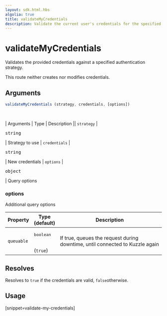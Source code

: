 ```yaml
---
layout: sdk.html.hbs
algolia: true
title: validateMyCredentials
description: Validate the current user's credentials for the specified strategy.
---
```



# validateMyCredentials

Validates the provided credentials against a specified authentication strategy.

This route neither creates nor modifies credentials.

## Arguments

```javascript
validateMyCredentials (strategy, credentials, [options])
```

<br/>

| Arguments    | Type    | Description
|| `strategy` | <pre>string</pre> | Strategy to use
| `credentials` | <pre>string</pre> | New credentials
| `options`  | <pre>object</pre> | Query options


### options

Additional query options

| Property     | Type<br/>(default)    | Description   |
| -------------- | --------- | ------------- |
| `queuable` | <pre>boolean</pre><br/>(`true`) | If true, queues the request during downtime, until connected to Kuzzle again |


## Resolves

Resolves to `true` if the credentials are valid, `false`otherwise.

## Usage

[snippet=validate-my-credentials]
